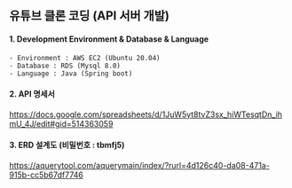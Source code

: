 ## 유튜브 클론 코딩 (API 서버 개발)
#### 1. Development Environment & Database & Language 
    - Environment : AWS EC2 (Ubuntu 20.04)
    - Database : RDS (Mysql 8.0)
    - Language : Java (Spring boot)  
#### 2. API 명세서
   https://docs.google.com/spreadsheets/d/1JuW5yt8tvZ3sx_hiWTesqtDn_ihmU_4J/edit#gid=514363059
#### 3. ERD 설계도 (비밀번호 : tbmfj5)
   https://aquerytool.com/aquerymain/index/?rurl=4d126c40-da08-471a-915b-cc5b67df7746
   
